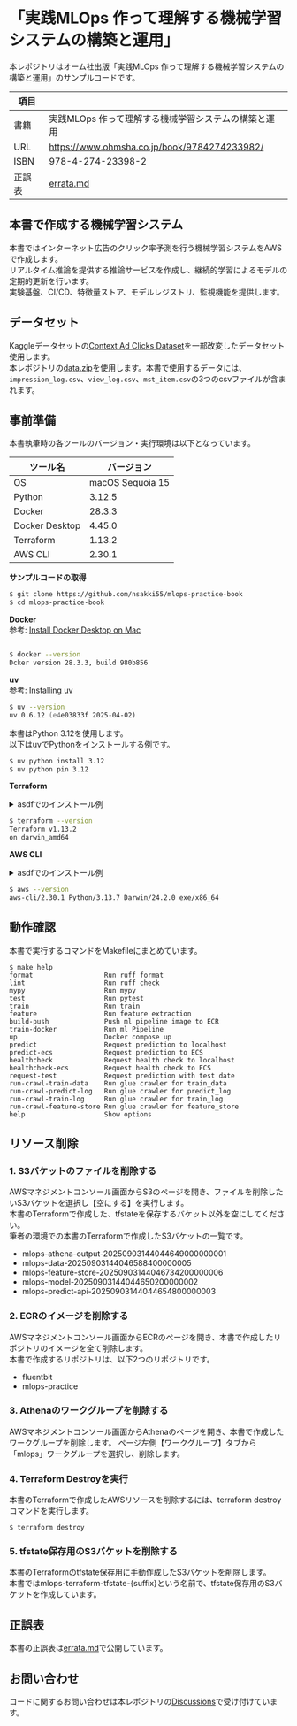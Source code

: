 # 「実践MLOps 作って理解する機械学習システムの構築と運用」

本レポジトリはオーム社出版「実践MLOps 作って理解する機械学習システムの構築と運用」のサンプルコードです。

| 項目 |                               |
|------|-------------------------------|
| 書籍 | 実践MLOps 作って理解する機械学習システムの構築と運用 |
| URL | https://www.ohmsha.co.jp/book/9784274233982/           |
| ISBN | 978-4-274-23398-2           |
| 正誤表 | [errata.md](https://github.com/nsakki55/mlops-practice-book/blob/main/errata.md) |


## 本書で作成する機械学習システム

本書ではインターネット広告のクリック率予測を行う機械学習システムをAWSで作成します。  
リアルタイム推論を提供する推論サービスを作成し、継続的学習によるモデルの定期的更新を行います。  
実験基盤、CI/CD、特徴量ストア、モデルレジストリ、監視機能を提供します。


## データセット

Kaggleデータセットの[Context Ad Clicks Dataset](https://www.kaggle.com/datasets/arashnic/ctrtest/data)を一部改変したデータセット使用します。  
本レポジトリの[data.zip](./data.zip)を使用します。本書で使用するデータには、`impression_log.csv`、`view_log.csv`、`mst_item.csv`の3つのcsvファイルが含まれます。

## 事前準備
本書執筆時の各ツールのバージョン・実行環境は以下となっています。

| ツール名 | バージョン |
| --- | --- |
| OS | macOS Sequoia 15 |
| Python | 3.12.5 |
| Docker | 28.3.3 |
| Docker Desktop | 4.45.0 |
| Terraform | 1.13.2 |
| AWS CLI | 2.30.1 |

**サンプルコードの取得**  
```zsh
$ git clone https://github.com/nsakki55/mlops-practice-book
$ cd mlops-practice-book
```


**Docker**  
参考: [Install Docker Desktop on Mac](https://docs.docker.com/desktop/setup/install/mac-install/)

```zsh

$ docker --version
Dcker version 28.3.3, build 980b856
```

**uv**  
参考: [Installing uv](https://docs.astral.sh/uv/getting-started/installation/)  

```zsh
$ uv --version
uv 0.6.12 (e4e03833f 2025-04-02)
```

本書はPython 3.12を使用します。  
以下はuvでPythonをインストールする例です。
```zsh
$ uv python install 3.12
$ uv python pin 3.12
```

**Terraform**  
<details>
<summary>asdfでのインストール例</summary>

```zsh
$ asdf plugin add terraform
$ asdf install terraform 1.13.2
$ asdf local terraform 1.13.2
```
</details>

```zsh
$ terraform --version
Terraform v1.13.2
on darwin_amd64
```


**AWS CLI**  
<details>
<summary>asdfでのインストール例</summary>

```zsh
$ asdf plugin add awscli
$ asdf install awscli 2.30.1
$ asdf local awscli 2.30.1
```
</details>

```zsh
$ aws --version
aws-cli/2.30.1 Python/3.13.7 Darwin/24.2.0 exe/x86_64
```

## 動作確認
本書で実行するコマンドをMakefileにまとめています。
```
$ make help
format                  Run ruff format
lint                    Run ruff check
mypy                    Run mypy
test                    Run pytest
train                   Run train
feature                 Run feature extraction
build-push              Push ml pipeline image to ECR
train-docker            Run ml Pipeline
up                      Docker compose up
predict                 Request prediction to localhost
predict-ecs             Request prediction to ECS
healthcheck             Request health check to localhost
healthcheck-ecs         Request health check to ECS
request-test            Request prediction with test date
run-crawl-train-data    Run glue crawler for train_data
run-crawl-predict-log   Run glue crawler for predict_log
run-crawl-train-log     Run glue crawler for train_log
run-crawl-feature-store Run glue crawler for feature_store
help                    Show options
```

## リソース削除
### 1. S3バケットのファイルを削除する
AWSマネジメントコンソール画面からS3のページを開き、ファイルを削除したいS3バケットを選択し【空にする】を実行します。  
本書のTerraformで作成した、tfstateを保存するバケット以外を空にしてください。  
筆者の環境での本書のTerraformで作成したS3バケットの一覧です。
- mlops-athena-output-20250903144044649000000001
- mlops-data-20250903144046588400000005
- mlops-feature-store-20250903144046734200000006
- mlops-model-20250903144044650200000002
- mlops-predict-api-20250903144044654800000003

### 2. ECRのイメージを削除する
AWSマネジメントコンソール画面からECRのページを開き、本書で作成したリポジトリのイメージを全て削除します。  
本書で作成するリポジトリは、以下2つのリポジトリです。
- fluentbit
- mlops-practice

### 3. Athenaのワークグループを削除する
AWSマネジメントコンソール画面からAthenaのページを開き、本書で作成したワークグループを削除します。
ページ左側【ワークグループ】タブから「mlops」ワークグループを選択し、削除します。

### 4. Terraform Destroyを実行
本書のTerraformで作成したAWSリソースを削除するには、terraform destroy コマンドを実行します。  
```
$ terraform destroy
```

### 5. tfstate保存用のS3バケットを削除する
本書のTerraformのtfstate保存用に手動作成したS3バケットを削除します。  
本書ではmlops-terraform-tfstate-{suffix}という名前で、tfstate保存用のS3バケットを作成しています。


## 正誤表
本書の正誤表は[errata.md](https://github.com/nsakki55/mlops-practice-book/blob/main/errata.md)で公開しています。


## お問い合わせ
コードに関するお問い合わせは本レポジトリの[Discussions](https://github.com/nsakki55/mlops-practice-book/discussions)で受け付けています。
